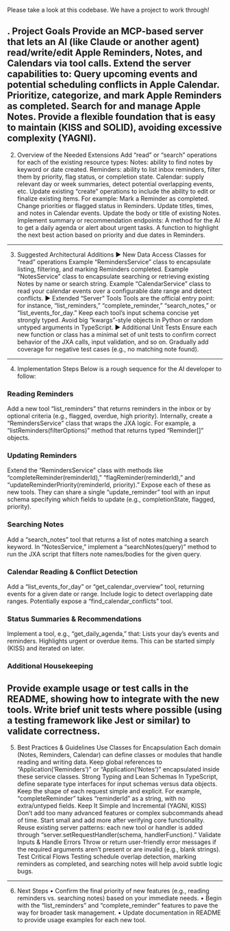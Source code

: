 Please take a look at this codebase. We have a project to work through!

. Project Goals
Provide an MCP-based server that lets an AI (like Claude or another agent) read/write/edit Apple Reminders, Notes, and Calendars via tool calls.
Extend the server capabilities to:
Query upcoming events and potential scheduling conflicts in Apple Calendar.
Prioritize, categorize, and mark Apple Reminders as completed.
Search for and manage Apple Notes.
Provide a flexible foundation that is easy to maintain (KISS and SOLID), avoiding excessive complexity (YAGNI).
---
2. Overview of the Needed Extensions
Add “read” or “search” operations for each of the existing resource types:
Notes: ability to find notes by keyword or date created.
Reminders: ability to list inbox reminders, filter them by priority, flag status, or completion state.
Calendar: supply relevant day or week summaries, detect potential overlapping events, etc.
Update existing “create” operations to include the ability to edit or finalize existing items. For example:
Mark a Reminder as completed.
Change priorities or flagged status in Reminders.
Update titles, times, and notes in Calendar events.
Update the body or title of existing Notes.
Implement summary or recommendation endpoints:
A method for the AI to get a daily agenda or alert about urgent tasks.
A function to highlight the next best action based on priority and due dates in Reminders.
---
3. Suggested Architectural Additions
► New Data Access Classes for “read” operations
Example “RemindersService” class to encapsulate listing, filtering, and marking Reminders completed.
Example “NotesService” class to encapsulate searching or retrieving existing Notes by name or search string.
Example “CalendarService” class to read your calendar events over a configurable date range and detect conflicts.
► Extended “Server” Tools
Tools are the official entry point: for instance, “list_reminders,” “complete_reminder,” “search_notes,” or “list_events_for_day.”
Keep each tool’s input schema concise yet strongly typed. Avoid big “kwargs”-style objects in Python or random untyped arguments in TypeScript.
► Additional Unit Tests
Ensure each new function or class has a minimal set of unit tests to confirm correct behavior of the JXA calls, input validation, and so on.
Gradually add coverage for negative test cases (e.g., no matching note found).
---
4. Implementation Steps
Below is a rough sequence for the AI developer to follow:
### Reading Reminders
Add a new tool “list_reminders” that returns reminders in the inbox or by optional criteria (e.g., flagged, overdue, high priority).
Internally, create a “RemindersService” class that wraps the JXA logic. For example, a “listReminders(filterOptions)” method that returns typed “Reminder[]” objects.
### Updating Reminders
Extend the “RemindersService” class with methods like “completeReminder(reminderId),” “flagReminder(reminderId),” and “updateReminderPriority(reminderId, priority).”
Expose each of these as new tools. They can share a single “update_reminder” tool with an input schema specifying which fields to update (e.g., completionState, flagged, priority).
### Searching Notes
Add a “search_notes” tool that returns a list of notes matching a search keyword.
In “NotesService,” implement a “searchNotes(query)” method to run the JXA script that filters note names/bodies for the given query.
### Calendar Reading & Conflict Detection
Add a “list_events_for_day” or “get_calendar_overview” tool, returning events for a given date or range.
Include logic to detect overlapping date ranges. Potentially expose a “find_calendar_conflicts” tool.
### Status Summaries & Recommendations
Implement a tool, e.g., “get_daily_agenda,” that:
Lists your day’s events and reminders.
Highlights urgent or overdue items.
This can be started simply (KISS) and iterated on later.
### Additional Housekeeping
Provide example usage or test calls in the README, showing how to integrate with the new tools.
Write brief unit tests where possible (using a testing framework like Jest or similar) to validate correctness.
---
5. Best Practices & Guidelines
Use Classes for Encapsulation
Each domain (Notes, Reminders, Calendar) can define classes or modules that handle reading and writing data.
Keep global references to “Application(‘Reminders’)” or “Application(‘Notes’)” encapsulated inside these service classes.
Strong Typing and Lean Schemas
In TypeScript, define separate type interfaces for input schemas versus data objects.
Keep the shape of each request simple and explicit. For example, “completeReminder” takes “reminderId” as a string, with no extra/untyped fields.
Keep It Simple and Incremental (YAGNI, KISS)
Don’t add too many advanced features or complex subcommands ahead of time. Start small and add more after verifying core functionality.
Reuse existing server patterns: each new tool or handler is added through “server.setRequestHandler(schema, handlerFunction).”
Validate Inputs & Handle Errors
Throw or return user-friendly error messages if the required arguments aren’t present or are invalid (e.g., blank strings).
Test Critical Flows
Testing schedule overlap detection, marking reminders as completed, and searching notes will help avoid subtle logic bugs.
---
6. Next Steps
• Confirm the final priority of new features (e.g., reading reminders vs. searching notes) based on your immediate needs.
• Begin with the “list_reminders” and “complete_reminder” features to pave the way for broader task management.
• Update documentation in README to provide usage examples for each new tool.

